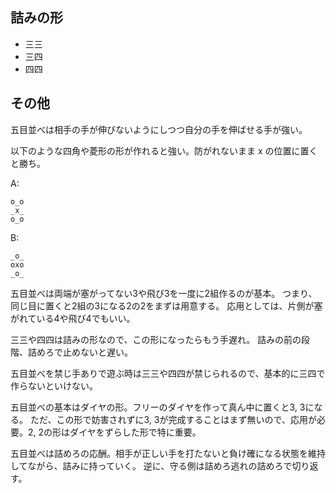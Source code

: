 ## 詰みの形

- 三三
- 三四
- 四四

## その他

五目並べは相手の手が伸びないようにしつつ自分の手を伸ばせる手が強い。

以下のような四角や菱形の形が作れると強い。防がれないまま x の位置に置くと勝ち。

A:

```
o_o
_x_
o_o
```

B:

```
_o_
oxo
_o_
```

五目並べは両端が塞がってない3や飛び3を一度に2組作るのが基本。
つまり、同じ目に置くと2組の3になる2の2をまずは用意する。
応用としては、片側が塞がれている4や飛び4でもいい。

三三や四四は詰みの形なので、この形になったらもう手遅れ。
詰みの前の段階、詰めろで止めないと遅い。

五目並べを禁じ手ありで遊ぶ時は三三や四四が禁じられるので、基本的に三四で作らないといけない。

五目並べの基本はダイヤの形。フリーのダイヤを作って真ん中に置くと3, 3になる。
ただ、この形で妨害されずに3, 3が完成することはまず無いので、応用が必要。2, 2の形はダイヤをずらした形で特に重要。

五目並べは詰めろの応酬。相手が正しい手を打たないと負け確になる状態を維持してながら、詰みに持っていく。
逆に、守る側は詰めろ逃れの詰めろで切り返す。
